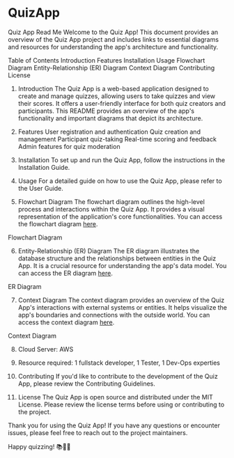# QuizApp

Quiz App Read Me
Welcome to the Quiz App! This document provides an overview of the Quiz App project and includes links to essential diagrams and resources for understanding the app's architecture and functionality.

Table of Contents
Introduction
Features
Installation
Usage
Flowchart Diagram
Entity-Relationship (ER) Diagram
Context Diagram
Contributing
License
1. Introduction
The Quiz App is a web-based application designed to create and manage quizzes, allowing users to take quizzes and view their scores. It offers a user-friendly interface for both quiz creators and participants. This README provides an overview of the app's functionality and important diagrams that depict its architecture.

2. Features
User registration and authentication
Quiz creation and management
Participant quiz-taking
Real-time scoring and feedback
Admin features for quiz moderation
3. Installation
To set up and run the Quiz App, follow the instructions in the Installation Guide.


4. Usage
For a detailed guide on how to use the Quiz App, please refer to the User Guide.

5. Flowchart Diagram
The flowchart diagram outlines the high-level process and interactions within the Quiz App. It provides a visual representation of the application's core functionalities. You can access the flowchart diagram [here](https://lucid.app/lucidchart/3995e1e7-5d41-4e1f-8a3a-6b8992e90663/edit?viewport_loc=-5421%2C-1206%2C4490%2C2118%2C0_0&invitationId=inv_cebee7da-b648-4dbb-bcb3-72b2b683985c).

Flowchart Diagram

6. Entity-Relationship (ER) Diagram
The ER diagram illustrates the database structure and the relationships between entities in the Quiz App. It is a crucial resource for understanding the app's data model. You can access the ER diagram [here](https://lucid.app/lucidchart/8ea61f3f-93a6-4972-a1fb-33bf391b2f9b/edit?viewport_loc=-2792%2C-1054%2C3328%2C1570%2C0_0&invitationId=inv_59c7a667-599a-4b30-9b2f-e4d395590dbe).

ER Diagram

7. Context Diagram
The context diagram provides an overview of the Quiz App's interactions with external systems or entities. It helps visualize the app's boundaries and connections with the outside world. You can access the context diagram [here](https://lucid.app/lucidspark/e9b08944-d45d-4919-984a-4b6ab79e65ec/edit?viewport_loc=-669%2C-647%2C5760%2C2769%2C0_0&invitationId=inv_75ca0b74-a9ac-4626-b098-31612a9482ab).

Context Diagram

8. Cloud Server: AWS

9. Resource required: 1 fullstack developer, 1 Tester, 1 Dev-Ops experties

8. Contributing
If you'd like to contribute to the development of the Quiz App, please review the Contributing Guidelines.

9. License
The Quiz App is open source and distributed under the MIT License. Please review the license terms before using or contributing to the project.

Thank you for using the Quiz App! If you have any questions or encounter issues, please feel free to reach out to the project maintainers.

Happy quizzing! 📚📝🧠